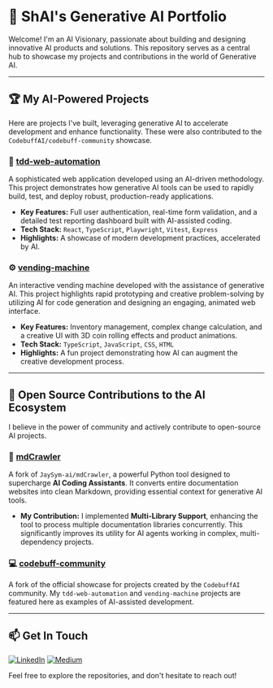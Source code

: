 # 🚀 ShAI's Generative AI Portfolio

Welcome! I'm an AI Visionary, passionate about building and designing innovative AI products and solutions. This repository serves as a central hub to showcase my projects and contributions in the world of Generative AI.

---

## 🏆 My AI-Powered Projects

Here are projects I've built, leveraging generative AI to accelerate development and enhance functionality. These were also contributed to the `CodebuffAI/codebuff-community` showcase.

### 🤖 [tdd-web-automation](https://github.com/ShAIWhisperer/tdd-web-automation)
A sophisticated web application developed using an AI-driven methodology. This project demonstrates how generative AI tools can be used to rapidly build, test, and deploy robust, production-ready applications.

*   **Key Features:** Full user authentication, real-time form validation, and a detailed test reporting dashboard built with AI-assisted coding.
*   **Tech Stack:** `React`, `TypeScript`, `Playwright`, `Vitest`, `Express`
*   **Highlights:** A showcase of modern development practices, accelerated by AI.

### ⚙️ [vending-machine](https://github.com/ShAIWhisperer/vending-machine)
An interactive vending machine developed with the assistance of generative AI. This project highlights rapid prototyping and creative problem-solving by utilizing AI for code generation and designing an engaging, animated web interface.

*   **Key Features:** Inventory management, complex change calculation, and a creative UI with 3D coin rolling effects and product animations.
*   **Tech Stack:** `TypeScript`, `JavaScript`, `CSS`, `HTML`
*   **Highlights:** A fun project demonstrating how AI can augment the creative development process.

---

## 🤝 Open Source Contributions to the AI Ecosystem

I believe in the power of community and actively contribute to open-source AI projects.

### 🐍 [mdCrawler](https://github.com/ShAIWhisperer/mdCrawler)
A fork of `JaySym-ai/mdCrawler`, a powerful Python tool designed to supercharge **AI Coding Assistants**. It converts entire documentation websites into clean Markdown, providing essential context for generative AI tools.

*   **My Contribution:** I implemented **Multi-Library Support**, enhancing the tool to process multiple documentation libraries concurrently. This significantly improves its utility for AI agents working in complex, multi-dependency projects.

### 💻 [codebuff-community](https://github.com/ShAIWhisperer/codebuff-community)
A fork of the official showcase for projects created by the `CodebuffAI` community. My `tdd-web-automation` and `vending-machine` projects are featured here as examples of AI-assisted development.

---

## 📫 Get In Touch

[![LinkedIn](https://img.shields.io/badge/LinkedIn-0077B5?style=for-the-badge&logo=linkedin&logoColor=white)](https://www.linkedin.com/in/shaiwhisperer)
[![Medium](https://img.shields.io/badge/Medium-12100E?style=for-the-badge&logo=medium&logoColor=white)](https://medium.com/@shailelchuk)

Feel free to explore the repositories, and don't hesitate to reach out! 
